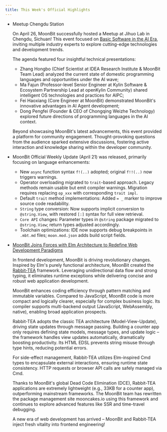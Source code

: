 ```yaml
---
title: This Week's Official Highlights
---
```


- Meetup Chengdu Station

  On April 26, MoonBit successfully hosted a Meetup at Jihuo Lab in Chengdu, Sichuan! This event focused on [Basic Software in the AI Era](https://mp.weixin.qq.com/s/Z27YZ00FVWsMivety3-IUg), inviting multiple industry experts to explore cutting-edge technologies and development trends.
  
  The agenda featured four insightful technical presentations:
  
  - Zhang Hongbo (Chief Scientist at IDEA Research Institute & MoonBit Team Lead) analyzed the current state of domestic programming languages and opportunities under the AI wave;
  - Ma Fajun (Professor-level Senior Engineer at Kylin Software & Ecosystem Partnership Lead at openKylin Community) shared intelligent OS technologies and practices for AIPC;
  - Fei Haoxiang (Core Engineer at MoonBit) demonstrated MoonBit's innovative advantages in AI Agent development;
  - Dong Pengfei (Founder & CEO of Chongqing Weizhe Technology) explored future directions of programming languages in the AI context.

  Beyond showcasing MoonBit's latest advancements, this event provided a platform for community engagement. Thought-provoking questions from the audience sparked extensive discussions, fostering active interaction and knowledge sharing within the developer community.
  
- MoonBit Official Weekly Update (April 21) was released, primarily focusing on language enhancements:
  - New `async` function syntax `f!(..)` adopted; original `f!!(..)` now triggers warnings.
  - Operator overloading migrated to `trait`-based approach. Legacy methods remain usable but emit compiler warnings. Migration requires replacing `op_xxx` with corresponding `trait impl`.
  - Default `trait` method implementations: Added `= _` marker to improve source code readability.
  - `String` type conversion: Now supports implicit conversion to `@string.View`, with restored `[:]` syntax for full view retrieval.
  - `Core API` changes: Parameter types in `@string` package migrated to `@string.View`; return types adjusted accordingly.
  - Toolchain optimizations: IDE now supports debug breakpoints in `.mbt.md` files; `moon.mod.json` adds build script fields.

- [MoonBit Joins Forces with Elm Architecture to Redefine Web Development Paradigms](https://mp.weixin.qq.com/s/FGRmkLG7U1OjgY6swLw-bQ)
  
  In frontend development, MoonBit is driving revolutionary changes. Inspired by Elm's purely functional architecture, MoonBit created the [Rabbit-TEA](https://github.com/moonbit-community/rabbit-tea) framework. Leveraging unidirectional data flow and strong typing, it eliminates runtime exceptions while delivering concise and robust web application development.
  
  MoonBit enhances coding efficiency through pattern matching and immutable variables. Compared to JavaScript, MoonBit code is more compact and logically clearer, especially for complex business logic. Its compiler supports multi-backend output (JavaScript, WebAssembly, native), enabling broad application prospects.
  
  Rabbit-TEA adopts the classic TEA architecture (Model-View-Update), driving state updates through message passing. Building a counter app only requires defining state models, message types, and update logic – the framework handles view updates automatically, dramatically boosting productivity. Its HTML EDSL prevents string misuse through type hints, reducing potential errors.
  
  For side-effect management, Rabbit-TEA utilizes Elm-inspired Cmd types to encapsulate external interactions, ensuring runtime state consistency. HTTP requests or browser API calls are safely managed via Cmd.
  
  Thanks to MoonBit's global Dead Code Elimination (DCE), Rabbit-TEA applications are extremely lightweight (e.g., 33KB for a counter app), outperforming mainstream frameworks. The MoonBit team has rewritten the package management site mooncakes.io using this framework and continues to explore advanced features like SSR and time-travel debugging.
  
  A new era of web development has arrived – MoonBit and Rabbit-TEA inject fresh vitality into frontend engineering!
